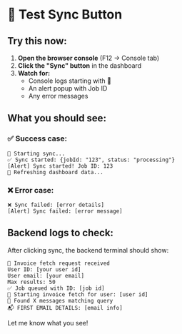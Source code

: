 # 🧪 Test Sync Button

## Try this now:

1. **Open the browser console** (F12 → Console tab)
2. **Click the "Sync" button** in the dashboard
3. **Watch for:**
   - Console logs starting with 🔄
   - An alert popup with Job ID
   - Any error messages

## What you should see:

### ✅ Success case:
```
🔄 Starting sync...
✅ Sync started: {jobId: "123", status: "processing"}
[Alert] Sync started! Job ID: 123
🔄 Refreshing dashboard data...
```

### ❌ Error case:
```
❌ Sync failed: [error details]
[Alert] Sync failed: [error message]
```

## Backend logs to check:

After clicking sync, the backend terminal should show:
```
📨 Invoice fetch request received
User ID: [your user id]
User email: [your email]
Max results: 50
✅ Job queued with ID: [job id]
🚀 Starting invoice fetch for user: [user id]
📧 Found X messages matching query
📬 FIRST EMAIL DETAILS: [email info]
```

Let me know what you see!
